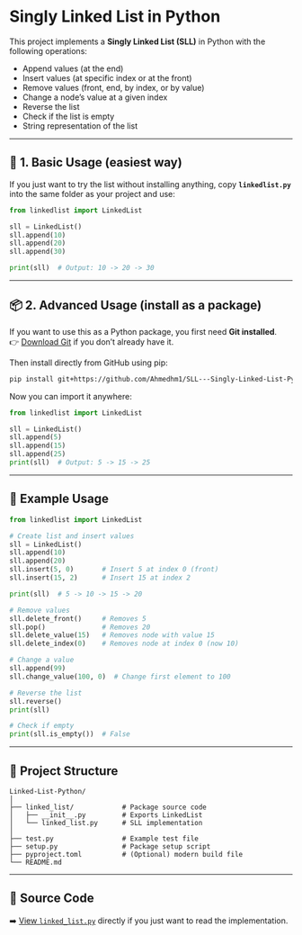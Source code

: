 # Singly Linked List in Python

This project implements a **Singly Linked List (SLL)** in Python with the following operations:  
- Append values (at the end)  
- Insert values (at specific index or at the front)  
- Remove values (front, end, by index, or by value)  
- Change a node’s value at a given index  
- Reverse the list  
- Check if the list is empty  
- String representation of the list  

---

## 🐍 1. Basic Usage (easiest way)

If you just want to try the list without installing anything, copy **`linkedlist.py`** into the same folder as your project and use:

```python
from linkedlist import LinkedList

sll = LinkedList()
sll.append(10)
sll.append(20)
sll.append(30)

print(sll)  # Output: 10 -> 20 -> 30
```

---

## 📦 2. Advanced Usage (install as a package)

If you want to use this as a Python package, you first need **Git installed**.  
👉 [Download Git](https://git-scm.com/downloads) if you don’t already have it.

Then install directly from GitHub using pip:

```bash
pip install git+https://github.com/Ahmedhm1/SLL---Singly-Linked-List-Python.git
```

Now you can import it anywhere:

```python
from linkedlist import LinkedList

sll = LinkedList()
sll.append(5)
sll.append(15)
sll.append(25)
print(sll)  # Output: 5 -> 15 -> 25
```

---

## 🔎 Example Usage

```python
from linkedlist import LinkedList

# Create list and insert values
sll = LinkedList()
sll.append(10)
sll.append(20)
sll.insert(5, 0)       # Insert 5 at index 0 (front)
sll.insert(15, 2)      # Insert 15 at index 2

print(sll)  # 5 -> 10 -> 15 -> 20

# Remove values
sll.delete_front()     # Removes 5
sll.pop()              # Removes 20
sll.delete_value(15)   # Removes node with value 15
sll.delete_index(0)    # Removes node at index 0 (now 10)

# Change a value
sll.append(99)
sll.change_value(100, 0)  # Change first element to 100

# Reverse the list
sll.reverse()
print(sll)

# Check if empty
print(sll.is_empty())  # False
```

---

## 📂 Project Structure
```
Linked-List-Python/
│
├── linked_list/            # Package source code
│   ├── __init__.py         # Exports LinkedList
│   └── linked_list.py      # SLL implementation
│
├── test.py                 # Example test file
├── setup.py                # Package setup script
├── pyproject.toml          # (Optional) modern build file
└── README.md
```

---

## 📖 Source Code
➡️ [View `linked_list.py`](./linked_list/linked_list.py) directly if you just want to read the implementation.
